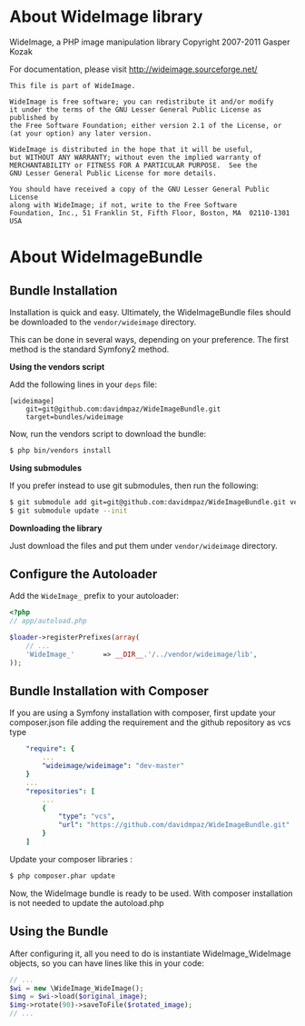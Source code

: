 About WideImage library
================================

WideImage, a PHP image manipulation library
Copyright 2007-2011 Gasper Kozak

For documentation, please visit http://wideimage.sourceforge.net/


    This file is part of WideImage.
		
    WideImage is free software; you can redistribute it and/or modify
    it under the terms of the GNU Lesser General Public License as published by
    the Free Software Foundation; either version 2.1 of the License, or
    (at your option) any later version.
		
    WideImage is distributed in the hope that it will be useful,
    but WITHOUT ANY WARRANTY; without even the implied warranty of
    MERCHANTABILITY or FITNESS FOR A PARTICULAR PURPOSE.  See the
    GNU Lesser General Public License for more details.
		
    You should have received a copy of the GNU Lesser General Public License
    along with WideImage; if not, write to the Free Software
    Foundation, Inc., 51 Franklin St, Fifth Floor, Boston, MA  02110-1301  USA

About WideImageBundle
================================

## Bundle Installation

Installation is quick and easy. Ultimately, the WideImageBundle files should be downloaded to the
`vendor/wideimage` directory.

This can be done in several ways, depending on your preference. The first
method is the standard Symfony2 method.

**Using the vendors script**

Add the following lines in your `deps` file:

```
[wideimage]
    git=git@github.com:davidmpaz/WideImageBundle.git
    target=bundles/wideimage
```

Now, run the vendors script to download the bundle:

``` bash
$ php bin/vendors install
```

**Using submodules**

If you prefer instead to use git submodules, then run the following:

``` bash
$ git submodule add git=git@github.com:davidmpaz/WideImageBundle.git vendor/wideimage
$ git submodule update --init
```

**Downloading the library**

Just download the files and put them under `vendor/wideimage` directory.

## Configure the Autoloader

Add the `WideImage_` prefix to your autoloader:

``` php
<?php
// app/autoload.php

$loader->registerPrefixes(array(
    // ...
    'WideImage_'       => __DIR__.'/../vendor/wideimage/lib',
));
```

## Bundle Installation with Composer

If you are using a Symfony installation with composer, first update your composer.json file adding the requirement and the github repository as vcs type

``` yml
    "require": {
        ...
        "wideimage/wideimage": "dev-master"
    }
    ...
    "repositories": [
        ...
        {
            "type": "vcs",
            "url": "https://github.com/davidmpaz/WideImageBundle.git"
        }
    ]
```
Update your composer libraries :

``` bash
$ php composer.phar update
```
Now, the WideImage bundle is ready to be used. With composer installation is not needed to update the autoload.php

## Using the Bundle

After configuring it, all you need to do is instantiate WideImage_WideImage objects, so you can have lines like this in your code:

``` php
// ...
$wi = new \WideImage_WideImage();
$img = $wi->load($original_image);
$img->rotate(90)->saveToFile($rotated_image);
// ...

